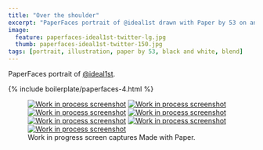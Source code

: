 ```yaml
---
title: "Over the shoulder"
excerpt: "PaperFaces portrait of @ideal1st drawn with Paper by 53 on an iPad."
image: 
  feature: paperfaces-ideal1st-twitter-lg.jpg
  thumb: paperfaces-ideal1st-twitter-150.jpg
tags: [portrait, illustration, paper by 53, black and white, blend]
---
```


PaperFaces portrait of [@ideal1st](http://twitter.com/ideal1st).

{% include boilerplate/paperfaces-4.html %}

<figure class="third">
  <a href="{{ site.url }}/images/paperfaces-ideal1st-process-1-lg.jpg"><img src="{{ site.url }}/images/paperfaces-ideal1st-process-1-600.jpg" alt="Work in process screenshot"></a>
  <a href="{{ site.url }}/images/paperfaces-ideal1st-process-2-lg.jpg"><img src="{{ site.url }}/images/paperfaces-ideal1st-process-2-600.jpg" alt="Work in process screenshot"></a>
  <a href="{{ site.url }}/images/paperfaces-ideal1st-process-3-lg.jpg"><img src="{{ site.url }}/images/paperfaces-ideal1st-process-3-600.jpg" alt="Work in process screenshot"></a>
  <a href="{{ site.url }}/images/paperfaces-ideal1st-process-4-lg.jpg"><img src="{{ site.url }}/images/paperfaces-ideal1st-process-4-600.jpg" alt="Work in process screenshot"></a>
  <a href="{{ site.url }}/images/paperfaces-ideal1st-process-5-lg.jpg"><img src="{{ site.url }}/images/paperfaces-ideal1st-process-5-600.jpg" alt="Work in process screenshot"></a>
  <a href="{{ site.url }}/images/paperfaces-ideal1st-process-6-lg.jpg"><img src="{{ site.url }}/images/paperfaces-ideal1st-process-6-600.jpg" alt="Work in process screenshot"></a>
  <a href="{{ site.url }}/images/paperfaces-ideal1st-process-7-lg.jpg"><img src="{{ site.url }}/images/paperfaces-ideal1st-process-7-600.jpg" alt="Work in process screenshot"></a>
  <figcaption>Work in progress screen captures Made with Paper.</figcaption>
</figure>